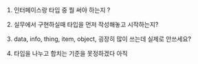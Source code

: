 1. 인터페이스랑 타입 중 뭘 써야 하는지 ?

2. 실무에서 구현하실때 타입을 먼저 작성해놓고 시작하는지?

3. data, info, thing, item, object, 굉장히 많이 쓰는데 실제로 안쓰세요?

4. 타입을 나누고 합치는 기준을 못정하겠다 아직
